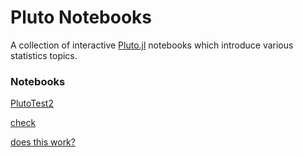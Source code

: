 # Pluto Notebooks

A collection of interactive [Pluto.jl](https://github.com/fonsp/Pluto.jl) notebooks which introduce various statistics topics.

### Notebooks

[PlutoTest2](https://mybinder.org/v2/gh/tim-au/pluto_test1/main?urlpath=pluto/open?path=https://raw.githubusercontent.com/tim-au/pluto_test1/main/notebooks/pluto_test2.jl)

[check](https://mybinder.org/v2/gh/tim-au/pluto_test1/main?urlpath=pluto/open?path=/home/jovyan/notebooks/beta.jl)

[does this work?](https://mybinder.org/v2/gh/tim-au/pluto_test1/main?urlpath=pluto/open?path=/home/jovyan/notebooks/pluto_test2.jl)
